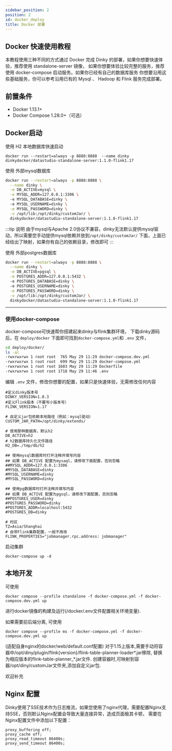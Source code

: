 ```yaml
---
sidebar_position: 2
position: 2
id: docker_deploy
title: Docker 部署
---
```



## Docker 快速使用教程
本教程使用三种不同的方式通过 Docker 完成 Dinky 的部署，如果你想要快速体验，推荐使用 standalone-server 镜像， 如果你想要体验比较完整的服务，推荐使用 docker-compose 启动服务。如果你已经有自己的数据库服务 你想要沿用这些基础服务，你可以参考沿用已有的 Mysql 、 Hadoop 和 Flink  服务完成部署。

## 前置条件
- Docker 1.13.1+
- Docker Compose 1.28.0+（可选）

##  Docker启动
使用 H2 本地数据库快速启动
```shell
docker run --restart=always -p 8888:8888  --name dinky  dinkydocker/datastudio-standalone-server:1.1.0-flink1.17

```
使用 外部mysql数据库
```bash
docker run --restart=always -p 8888:8888 \
  --name dinky \
  -e DB_ACTIVE=mysql \
  -e MYSQL_ADDR=127.0.0.1:3306 \ 
  -e MYSQL_DATABASE=dinky \ 
  -e MYSQL_USERNAME=dinky \
  -e MYSQL_PASSWORD=dinky \
  -v /opt/lib:/opt/dinky/customJar/ \ 
  dinkydocker/datastudio-standalone-server:1.1.0-flink1.17

```
:::tip 说明
由于mysql与Apache 2.0协议不兼容，dinky无法默认提供mysql驱动，所以需要您手动提供mysql依赖并放到`/opt/dinky/customJar/`
下面，上面已经给出了映射，如果你有自己的依赖目录，修改即可
:::

使用 外部postgres数据库
```bash
docker run --restart=always -p 8888:8888 \
  --name dinky \
  -e DB_ACTIVE=pgsql \
  -e POSTGRES_ADDR=127.0.0.1:5432 \ 
  -e POSTGRES_DATABASE=dinky \ 
  -e POSTGRES_USERNAME=dinky \
  -e POSTGRES_PASSWORD=dinky \
  -v /opt/lib:/opt/dinky/customJar/ \ 
  dinkydocker/datastudio-standalone-server:1.1.0-flink1.17
```
---
### 使用docker-compose 
docker-compose可快速帮你搭建起来dinky与flink集群环境，
下载dinky源码后，在 `deploy/docker` 下面即可找到`docker-compose.yml`和 `.env` 文件，
```bash
cd deploy/docker/
ls -al
-rwxrwxrwx 1 root root  765 May 29 11:29 docker-compose.dev.yml
-rwxrwxrwx 1 root root  699 May 29 11:29 docker-compose.yml
-rwxrwxrwx 1 root root 1603 May 29 11:29 Dockerfile
-rwxrwxrwx 1 root root 1718 May 29 11:46 .env

```
编辑 `.env` 文件，修改你想要的配置，如果只是快速体验，无需修改任何内容
```shell
#定义dinky版本号
DINKY_VERSION=1.0.3
#定义Flink版本（不要写小版本号）
FLINK_VERSION=1.17

# 自定义jar包依赖本地路径（例如：mysql驱动）
CUSTOM_JAR_PATH=/opt/dinky/extends/

# 使用那种数据库，默认h2
DB_ACTIVE=h2
# h2数据库持久化文件路径
H2_DB=./tmp/db/h2

## 使用mysql数据库时打开注释并填写内容
## 如果 DB_ACTIVE 配置为mysaql，请修改下面配置，否则忽略
##MYSQL_ADDR=127.0.0.1:3306
#MYSQL_DATABASE=dinky
#MYSQL_USERNAME=dinky
#MYSQL_PASSWORD=dinky

## 使用pg数据库时打开注释并填写内容
## 如果 DB_ACTIVE 配置为pgsql，请修改下面配置，否则忽略
##POSTGRES_USER=dinky
#POSTGRES_PASSWORD=dinky
#POSTGRES_ADDR=localhost:5432
#POSTGRES_DB=dinky

# 时区
TZ=Asia/Shanghai
# 自带Flink集群配置，一般不用改
FLINK_PROPERTIES="jobmanager.rpc.address: jobmanager"

```
启动集群
```shell
docker-compose up -d
```


## 本地开发

可使用
```shell
docker compose --profile standalone -f docker-compose.yml -f docker-compose.dev.yml up
```
进行docker镜像的构建及运行(/docker/.env文件配置相关环境变量).

如果需要前后端分离, 可使用
```shell
docker compose --profile ms -f docker-compose.yml -f docker-compose.dev.yml up
```
(适配自身nginx的docker/web/default.conf配置)
对于1.15上版本,需要手动将容器中/opt/diny/plugin/flink{version}/flink-table-planner-loader*.jar移除,
替换为相应版本的flink-table-planner_*.jar文件.
创建容器时,可映射到容器/opt/diny/customJar文件夹,添加自定义jar包.

欢迎补充


## Nginx 配置
Dinky使用了SSE技术作为日志推流，如果您使用了nginx代理，需要配置Nginx支持SSE，否则默认Nginx配置会导致大量连接异常，造成页面极其卡顿，
需要在Nginx配置文件中添加以下配置：

```shell
proxy_buffering off;
proxy_cache off;
proxy_read_timeout 86400s;
proxy_send_timeout 86400s;
```
